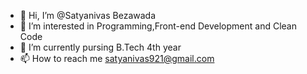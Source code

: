 - 👋 Hi, I’m @Satyanivas Bezawada
- 👀 I’m interested in Programming,Front-end Development and Clean Code
- 🌱 I’m currently pursing B.Tech 4th year
- 📫 How to reach me satyanivas921@gmail.com

<!---
Satyanivas/Satyanivas is a ✨ special ✨ repository because its `README.md` (this file) appears on your GitHub profile.
You can click the Preview link to take a look at your changes.
--->
